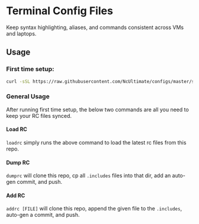 # Terminal Config Files
 Keep syntax highlighting, aliases, and commands consistent across VMs and laptops.

## Usage

### First time setup:
```sh
curl -sSL https://raw.githubusercontent.com/NcUltimate/configs/master/setup.sh | sh
```

### General Usage

After running first time setup, the below two commands are all you need to keep your RC files synced.

#### Load RC
`loadrc` simply runs the above command to load the latest rc files from this repo.

#### Dump RC
`dumprc` will clone this repo, cp all `.includes` files into that dir, add an auto-gen commit, and push.

#### Add RC
`addrc [FILE]` will clone this repo, append the given file to the `.includes`, auto-gen a commit, and push.

